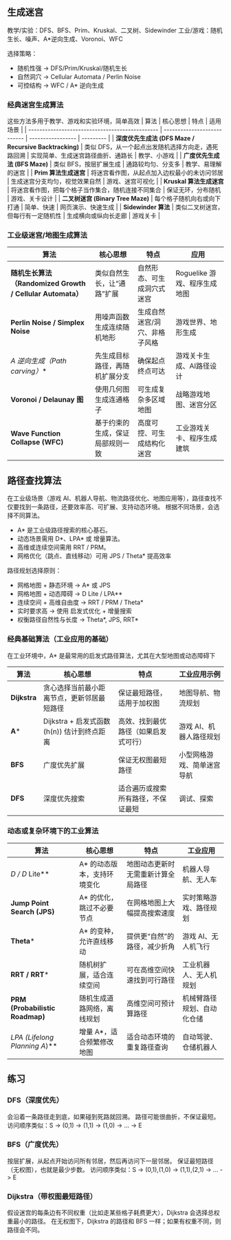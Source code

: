 
## 生成迷宫
教学/实验：DFS、BFS、Prim、Kruskal、二叉树、Sidewinder
工业/游戏：随机生长、噪声、A*逆向生成、Voronoi、WFC

选择策略：
- 随机性强 → DFS/Prim/Kruskal/随机生长
- 自然洞穴 → Cellular Automata / Perlin Noise
- 可控结构 → WFC / A* 逆向生成

### 经典迷宫生成算法
这些方法多用于教学、游戏和实验环境，简单高效
| 算法                                              | 核心思想                        | 特点                | 适用场景      |
| ----------------------------------------------- | --------------------------- | ----------------- | --------- |
| **深度优先生成法 (DFS Maze / Recursive Backtracking)** | 类似 DFS，从一个起点出发随机选择方向走，遇死路回溯 | 实现简单、生成迷宫路径曲折、通路长 | 教学、小游戏    |
| **广度优先生成法 (BFS Maze)**                          | 类似 BFS，按层扩展生成               | 通路较均匀、分支多         | 教学、易理解的迷宫 |
| **Prim 算法生成迷宫**                                 | 将迷宫看作图，从起点加入边权最小的未访问邻居      | 生成迷宫分支均匀，视觉效果自然   | 游戏、迷宫可视化  |
| **Kruskal 算法生成迷宫**                              | 将迷宫看作图，把每个格子当作集合，随机连接不同集合   | 保证无环，分布随机         | 游戏、关卡设计   |
| **二叉树迷宫 (Binary Tree Maze)**                    | 每个格子随机向右或向下打通               | 简单、快速             | 网页演示、快速生成 |
| **Sidewinder 算法**                               | 类似二叉树迷宫，但每行有一定随机性           | 生成横向或纵向长走廊        | 游戏关卡      |

### 工业级迷宫/地图生成算法
| 算法                                                | 核心思想             | 特点              | 应用                  |
| ------------------------------------------------- | ---------------- | --------------- | ------------------- |
| **随机生长算法（Randomized Growth / Cellular Automata）** | 类似自然生长，让“通路”扩展   | 自然形态、可生成洞穴式迷宫   | Roguelike 游戏、程序生成地图 |
| **Perlin Noise / Simplex Noise**                  | 用噪声函数生成连续随机地形    | 生成自然迷宫/洞穴、非格子风格 | 游戏世界、地形生成           |
| **A* 逆向生成（Path carving）**                         | 先生成目标路径，再随机扩展分支  | 确保起点终点可达        | 游戏关卡生成、AI路径设计       |
| **Voronoi / Delaunay 图**                          | 使用几何图生成连通格子      | 可生成复杂多区域地图      | 战略游戏地图、迷宫分区         |
| **Wave Function Collapse (WFC)**                  | 基于约束的生成，保证局部规则一致 | 高度可控、可生成结构化迷宫   | 工业游戏关卡、程序生成建筑       |

## 路径查找算法
在工业级场景（游戏 AI、机器人导航、物流路径优化、地图应用等），路径查找不仅要找到一条路径，还要效率高、可扩展、支持动态环境。
根据不同场景，会选择不同算法。

- A* 是工业级路径搜索的核心基石。
- 动态场景需用 D*、LPA* 或 增量算法。
- 高维或连续空间需用 RRT / PRM。
- 网格优化（跳点、直线移动）可用 JPS / Theta* 提高效率

路径规划选择原则：
- 网格地图 + 静态环境 → A* 或 JPS
- 网格地图 + 动态障碍 → D Lite / LPA**
- 连续空间 + 高维自由度 → RRT / PRM / Theta*
- 实时要求高 → 使用 启发式优化 + 增量搜索
- 权衡路径自然性与长度 → Theta*, JPS, RRT*

### 经典基础算法（工业应用的基础）
在工业环境中，A* 是最常用的启发式路径算法，尤其在大型地图或动态障碍下

| 算法           | 核心思想                            | 特点                 | 工业应用示例        |
| ------------ | ------------------------------- | ------------------ | ------------- |
| **Dijkstra** | 贪心选择当前最小距离节点，更新邻居最短路径           | 保证最短路径，适用于加权图      | 地图导航、物流规划     |
| **A***       | Dijkstra + 启发式函数 (h(n)) 估计到终点距离 | 高效、找到最优路径（如果启发式可行） | 游戏 AI、机器人路径规划 |
| **BFS**      | 广度优先扩展                          | 保证无权图最短路径          | 小型网格游戏、简单迷宫导航 |
| **DFS**      | 深度优先搜索                          | 适合遍历或搜索所有路径，不保证最短  | 调试、探索         |

### 动态或复杂环境下的工业算法
| 算法                              | 核心思想            | 特点                | 工业应用          |
| ------------------------------- | --------------- | ----------------- | ------------- |
| **D* / D* Lite**                | A* 的动态版本，支持环境变化 | 地图动态更新时无需重新计算全局路径 | 机器人导航、无人车     |
| **Jump Point Search (JPS)**     | A* 的优化，跳过不必要节点  | 在网格地图上大幅提高搜索速度    | 实时策略游戏、路径规划   |
| **Theta***                      | A* 的变种，允许直线移动   | 提供更“自然”的路径，减少折角   | 游戏 AI、无人机飞行   |
| **RRT / RRT***                  | 随机树扩展，适合连续空间    | 可在高维空间快速找到可行路径    | 工业机器人、无人机规划   |
| **PRM (Probabilistic Roadmap)** | 随机生成道路网络，离线规划   | 高维空间可预计算路径        | 机械臂路径规划、自动化仓储 |
| **LPA* (Lifelong Planning A*)** | 增量 A*，适合频繁修改地图  | 适合动态环境的重复路径查询     | 自动驾驶、仓储机器人    |

## 练习
### DFS（深度优先）

会沿着一条路径走到底，如果碰到死路就回溯。
路径可能很曲折，不保证最短。
访问顺序类似：S -> (0,1) -> (1,1) -> (1,0) -> ... -> E

### BFS（广度优先）

按层扩展，从起点开始访问所有邻居，然后再访问下一层邻居。
保证最短路径（无权图），也就是最少步数。
访问顺序类似：S -> (0,1),(1,0) -> (1,1),(2,1) -> ... -> E

### Dijkstra（带权图最短路径）

假设迷宫的每条边有不同权重（比如走某些格子耗费更大），Dijkstra 会选择总权重最小的路径。
在无权图下，Dijkstra 的路径和 BFS 一样；如果有权重不同，则路径会不同。
